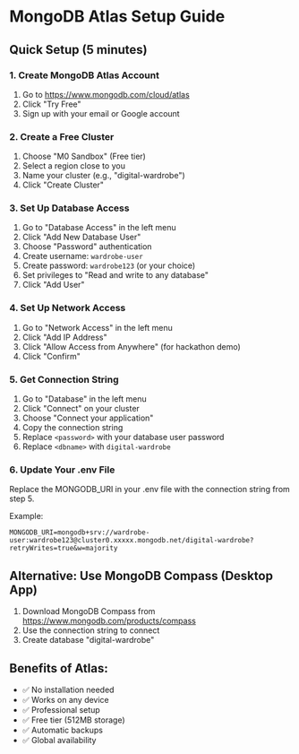 # MongoDB Atlas Setup Guide

## Quick Setup (5 minutes)

### 1. Create MongoDB Atlas Account
1. Go to https://www.mongodb.com/cloud/atlas
2. Click "Try Free" 
3. Sign up with your email or Google account

### 2. Create a Free Cluster
1. Choose "M0 Sandbox" (Free tier)
2. Select a region close to you
3. Name your cluster (e.g., "digital-wardrobe")
4. Click "Create Cluster"

### 3. Set Up Database Access
1. Go to "Database Access" in the left menu
2. Click "Add New Database User"
3. Choose "Password" authentication
4. Create username: `wardrobe-user`
5. Create password: `wardrobe123` (or your choice)
6. Set privileges to "Read and write to any database"
7. Click "Add User"

### 4. Set Up Network Access
1. Go to "Network Access" in the left menu
2. Click "Add IP Address"
3. Click "Allow Access from Anywhere" (for hackathon demo)
4. Click "Confirm"

### 5. Get Connection String
1. Go to "Database" in the left menu
2. Click "Connect" on your cluster
3. Choose "Connect your application"
4. Copy the connection string
5. Replace `<password>` with your database user password
6. Replace `<dbname>` with `digital-wardrobe`

### 6. Update Your .env File
Replace the MONGODB_URI in your .env file with the connection string from step 5.

Example:
```
MONGODB_URI=mongodb+srv://wardrobe-user:wardrobe123@cluster0.xxxxx.mongodb.net/digital-wardrobe?retryWrites=true&w=majority
```

## Alternative: Use MongoDB Compass (Desktop App)
1. Download MongoDB Compass from https://www.mongodb.com/products/compass
2. Use the connection string to connect
3. Create database "digital-wardrobe"

## Benefits of Atlas:
- ✅ No installation needed
- ✅ Works on any device
- ✅ Professional setup
- ✅ Free tier (512MB storage)
- ✅ Automatic backups
- ✅ Global availability

